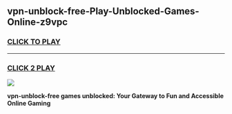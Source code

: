 
## vpn-unblock-free-Play-Unblocked-Games-Online-z9vpc
<h3>
<a href="https://premium76.site?title=vpn-unblock-free&ref=25A">CLICK TO PLAY</a></h3>
<hr>

<h3>
<a href="https://premium76.site?title=vpn-unblock-free&ref=25A">CLICK 2 PLAY</a>
  
</h3>

<a href="https://premium76.site?title=vpn-unblock-free&ref=25A"><img src="https://clearcache.store/games.png"></a>


**vpn-unblock-free games unblocked: Your Gateway to Fun and Accessible Online Gaming**
